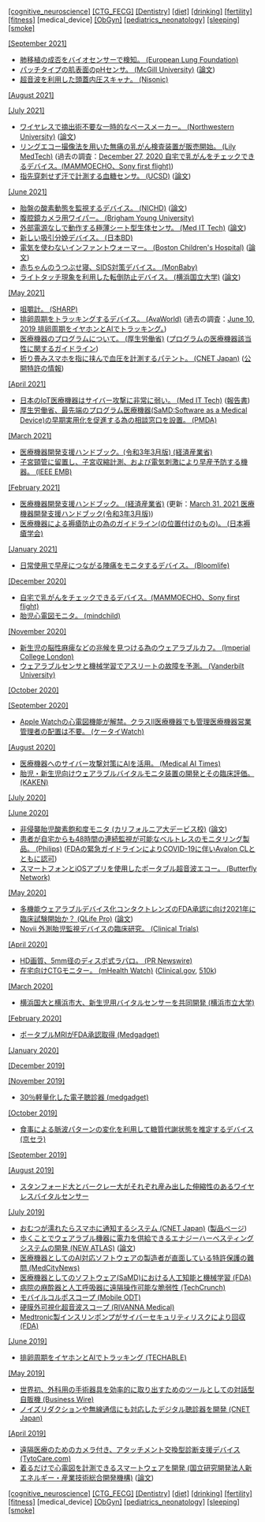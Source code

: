 [\[cognitive_neuroscience\]](cognitive_neuroscience.md) [\[CTG_FECG\]](CTG_FECG.md) [\[Dentistry\]](Dentistry.md) [\[diet\]](diet.md) [\[drinking\]](drinking.md) [\[fertility\]](fertility.md) [\[fitness\]](fitness.md) \[medical_device\] [\[ObGyn\]](ObGyn.md) [\[pediatrics_neonatology\]](pediatrics_neonatology.md) [\[sleeping\]](sleeping.md) [\[smoke\]](smoke.md)

[\[September 2021\]](2109.md)
* [肺移植の成否をバイオセンサーで検知。 (European Lung Foundation)](https://www.eurekalert.org/news-releases/927276)
* [パッチタイプの肌表面のpHセンサ。 (McGill University)](https://www.mcgill.ca/newsroom/channels/news/skin-crawling-treatment-acne-332924) ([論文](https://www.science.org/doi/10.1126/sciadv.abf5695))
* [超音波を利用した頭蓋内圧スキャナ。 (Nisonic)](https://nisonic.com/)

[\[August 2021\]](2108.md)

[\[July 2021\]](2107.md)
* [ワイヤレスで摘出術不要な一時的なペースメーカー。 (Northwestern University)](https://news.northwestern.edu/stories/2021/06/first-ever-transient-pacemaker-harmlessly-dissolves-in-body/) ([論文](https://www.nature.com/articles/s41587-021-00948-x))
* [リングエコー撮像法を用いた無痛の乳がん検査装置が販売開始。 (Lily MedTech)](https://www.lilymedtech.com/wp-content/uploads/2021/05/20210510.pdf?fbclid=IwAR204xM_4sCubpGzRlNM_Vft3MQH6_rLIjUJpBF7jjlhoHaeN-eq2mALFy0) (過去の調査：[December 27, 2020 自宅で乳がんをチェックできるデバイス。(MAMMOECHO、Sony first flight)](2012.md))
* [指先穿刺せず汗で計測する血糖センサ。 (UCSD)](https://ucsdnews.ucsd.edu/pressrelease/personalized-sweat-sensor-reliably-monitors-blood-glucose-without-finger-pricks) ([論文](https://pubs.acs.org/doi/10.1021/acssensors.1c00139))

[\[June 2021\]](2106.md)
* [胎盤の酸素動態を監視するデバイス。 (NICHD)](https://www.nih.gov/news-events/news-releases/prototype-device-may-diagnose-common-pregnancy-complications-monitoring-placental-oxygen) ([論文](https://www.osapublishing.org/boe/fulltext.cfm?uri=boe-12-7-4119))
* [腹腔鏡カメラ用ワイパー。 (Brigham Young University)](https://engineering.byu.edu/sioy-section/laparovision)
* [外部電源なしで動作する極薄シート型生体センサ。 (Med IT Tech)](https://medit.tech/micro-sheet-osaka-univ-and-ostria/) ([論文](https://www.nature.com/articles/s41467-021-22663-6))
* [新しい吸引分娩デバイス。 (日本BD)](https://www.bdj.co.jp/showcase/201410-sc-04.html)
* [電気を使わないインファントウォーマー。 (Boston Children's Hospital)](https://www.childrenshospital.org/centers-and-services/programs/f-_-n/global-health/projects/rwanda) ([論文](https://www.thelancet.com/journals/eclinm/article/PIIS2589-5370(21)00122-X/fulltext))
* [赤ちゃんのうつぶせ寝、SIDS対策デバイス。 (MonBaby)](https://monbaby.jp/)
* [ライトタッチ現象を利用した転倒防止デバイス。 (横浜国立大学)](https://www.ynu.ac.jp/hus/koho/26269/34_26269_1_1_210421114129.pdf) ([論文](https://www.nature.com/articles/s41598-021-85687-4))

[\[May 2021\]](2105.md)
* [咀嚼計。 (SHARP)](https://jp.sharp/business/bitescan/)
* [排卵周期をトラッキングするデバイス。 (AvaWorld)](https://www.avawomen.com/) (過去の調査：[June 10, 2019 排卵周期をイヤホンとAIでトラッキング。](1906.md))
* [医療機器のプログラムについて。 (厚生労働省)](https://www.mhlw.go.jp/stf/seisakunitsuite/bunya/0000179749_00004.html) ([プログラムの医療機器該当性に関するガイドライン](https://www.mhlw.go.jp/content/11120000/000764274.pdf))
* [折り畳みスマホを指に挟んで血圧を計測するパテント。 (CNET Japan)](https://japan.cnet.com/article/35168694/) ([公開特許の情報](https://nl.letsgodigital.org/uploads/2021/04/samsung-galaxy-z-fold.pdf))

[\[April 2021\]](2104.md)
* [日本のIoT医療機器はサイバー攻撃に非常に弱い。 (Med IT Tech)](https://medit.tech/jmari-report-about-cyber-security-management-for-medical/) ([報告書](https://www.jmari.med.or.jp/download/RP077.pdf))
* [厚生労働省、最先端のプログラム医療機器(SaMD:Software as a Medical Device)の早期実用化を促進する為の相談窓口を設置。 (PMDA)](https://www.pmda.go.jp/review-services/f2f-pre/strategies/0011.html)

[\[March 2021\]](2103.md)
* [医療機器開発支援ハンドブック。(令和3年3月版) (経済産業省)](https://www.med-device.jp/repository/handbook_202103.pdf)
* [子宮頸管に留置し、子宮収縮計測、および電気刺激により早産予防する機器。 (IEEE EMB)](https://www.embs.org/tnsre/articles/non-invasive-ring-electrode-with-a-wireless-electrical-recording-and-stimulating-system-for-monitoring-preterm-labor/)

[\[February 2021\]](2102.md)
* [医療機器開発支援ハンドブック。 (経済産業省)](https://www.med-device.jp/repository/c949c741c8e77fa444829a60f9eb2c3c55da9ead.pdf) (更新：[March 31, 2021 医療機器開発支援ハンドブック(令和3年3月版)](2103.md))
* [医療機器による褥瘡防止の為のガイドライン(の位置付けのもの)。 (日本褥瘡学会)](http://www.jspu.org/jpn/info/pdf/bestpractice_.pdf)

[\[January 2021\]](2101.md)
* [日常使用で早産につながる陣痛をモニタするデバイス。 (Bloomlife)](https://bloomlife.com/)

[\[December 2020\]](2012.md)
* [自宅で乳がんをチェックできるデバイス。(MAMMOECHO、Sony first flight)](https://first-flight.sony.com/pj/mammoecho)
* [胎児心電図モニタ。 (mindchild)](http://www.mindchild.com/)

[\[November 2020\]](2011.md)
* [新生児の脳性麻痺などの兆候を見つける為のウェアラブルカフ。 (Imperial College London)](https://www.imperial.ac.uk/news/209073/new-non-invasive-technology-could-spot-early/)
* [ウェアラブルセンサと機械学習でアスリートの故障を予測。 (Vanderbilt University)](https://engineering.vanderbilt.edu/news/2020/wearable-sensor-algorithms-powered-by-machine-learning-could-be-key-to-preventing-runners-injuries/)

[\[October 2020\]](2010.md)

[\[September 2020\]](2009.md)
* [Apple Watchの心電図機能が解禁。クラスII医療機器でも管理医療機器営業管理者の配置は不要。 (ケータイWatch)](https://k-tai.watch.impress.co.jp/docs/news/1276663.html)

[\[August 2020\]](2008.md)
* [医療機器へのサイバー攻撃対策にAIを活用。 (Medical AI Times)](https://aitimes.media/2020/08/31/5921/?6598)
* [胎児・新生児向けウェアラブルバイタルモニタ装置の開発とその臨床評価。 (KAKEN)](https://kaken.nii.ac.jp/ja/grant/KAKENHI-PROJECT-25289121/)

[\[July 2020\]](2007.md)

[\[June 2020\]](2006.md)
* [非侵襲胎児酸素飽和度モニタ (カリフォルニア大デービス校)](https://www.ucdavis.edu/news/noninvasive-fetal-oxygen-monitor-could-make-safer-deliveries) ([論文](https://www.ajog.org/article/S0002-9378(19)31484-X/fulltext))
* [患者が自宅からも48時間の連続監視が可能なベルトレスのモニタリング製品。 (Philips)](https://www.usa.philips.com/healthcare/product/HC866488/avalon-beltless-fetal-monitoring-solution) ([FDAの緊急ガイドラインによりCOVID-19に伴いAvalon CLとともに認可](https://www.medgadget.com/2020/06/philips-fetal-monitor-to-help-during-covid-distancing.html))
* [スマートフォンとiOSアプリを使用したポータブル超音波エコー。 (Butterfly Network)](https://www.butterflynetwork.com/index.html)

[\[May 2020\]](2005.md)
* [多機能ウェアラブルデバイス化コンタクトレンズのFDA承認に向け2021年に臨床試験開始か？ (QLife Pro)](http://www.qlifepro.com/news/20200507/smart-contact-lens.html) ([論文](https://advances.sciencemag.org/content/6/17/eaba3252))
* [Novii 外測胎児監視デバイスの臨床研究。 (Clinical Trials)](https://clinicaltrials.gov/ct2/show/NCT03156608)

[\[April 2020\]](2004.md)
* [HD画質、5mm径のディスポ式ラパロ。 (PR Newswire)](https://www.prnewswire.com/news-releases/fda-clears-new-disposable-fog-free-articulating-5mm-laparoscope-301040004.html)
* [在宅向けCTGモニター。 (mHealth Watch)](http://mhealthwatch.jp/global/news20200417) ([Clinical.gov](https://clinicaltrials.gov/ct2/show/NCT03504189), [510k](https://www.nuvocares.com/assets/downloads/K191401.510kSummary.Final_Sent001.pdf))

[\[March 2020\]](2003.md)
* [横浜国大と横浜市大、新生児用バイタルセンサーを共同開発 (横浜市立大学)](https://www.yokohama-cu.ac.jp/news/2019/202001ito.html)

[\[February 2020\]](2002.md)
* [ポータブルMRIがFDA承認取得 (Medgadget)](https://www.medgadget.com/2020/02/worlds-first-portable-mri-cleared-by-fda.html)

[\[January 2020\]](2001.md)

[\[December 2019\]](1912.md)

[\[November 2019\]](1911.md)
* [30％軽量化した電子聴診器 (medgadget)](https://www.medgadget.com/2019/11/eko-releases-new-core-digital-stethoscope-offerings.html)

[\[October 2019\]](1910.md)
* [食事による脈波パターンの変化を利用して糖質代謝状態を推定するデバイス (京セラ)](https://www.kyocera.co.jp/news/2019/1008_apbc.html)

[\[September 2019\]](1909.md)

[\[August 2019\]](1908.md)
* [スタンフォード大とバークレー大がそれぞれ産み出した伸縮性のあるワイヤレスバイタルセンサー](https://jp.techcrunch.com/2019/08/20/2019-08-16-flexible-stick-on-sensors-could-wirelessly-monitor-your-sweat-and-pulse/)

[\[July 2019\]](1907.md)
* [おむつが濡れたらスマホに通知するシステム (CNET Japan)](https://japan.cnet.com/article/35140225/) ([製品ページ](https://www.pampers.com/en-us/lumi))
* [歩くことでウェアラブル機器に電力を供給できるエナジーハーべスティングシステムの開発 (NEW ATLAS)](https://newatlas.com/knee-motion-energy-harvesting/60634/) ([論文](https://aip.scitation.org/doi/abs/10.1063/1.5098962))
* [医療機器としてのAI対応ソフトウェアの製造者が直面している特許保護の難問 (MedCityNews)](https://medcitynews.com/2019/06/patent-protection-and-ai-and-medical-devices/)  
* [医療機器としてのソフトウェア(SaMD)における人工知能と機械学習 (FDA)](https://www.fda.gov/medical-devices/digital-health/software-medical-device-samd)  
* [病院の麻酔器と人工呼吸器に遠隔操作可能な脆弱性 (TechCrunch)](https://jp.techcrunch.com/2019/07/10/2019-07-09-flaws-anesthesia-respiratory-devices-tampering/)
* [モバイルコルポスコープ (Mobile ODT)](https://www.mobileodt.com/products/eva-colpo/)  
* [硬膜外可視化超音波スコープ (RIVANNA Medical)](https://rivannamedical.com/accuro/)
* [Medtronic製インスリンポンプがサイバーセキュリティリスクにより回収 (FDA)](https://www.fda.gov/news-events/press-announcements/fda-warns-patients-and-health-care-providers-about-potential-cybersecurity-concerns-certain)

[\[June 2019\]](1906.md)
* [排卵周期をイヤホンとAIでトラッキング (TECHABLE)](https://techable.jp/archives/100676)  

[\[May 2019\]](1905.md)
* [世界初、外科用の手術器具を効率的に取り出すためのツールとしての対話型自販機 (Business Wire)](https://www.businesswire.com/news/home/20190514005179/en/)
* [ノイズリダクションや無線通信にも対応したデジタル聴診器を開発 (CNET Japan)](https://japan.cnet.com/article/35136717/)

[\[April 2019\]](1904.md)
* [遠隔医療のためのカメラ付き、アタッチメント交換型診断支援デバイス (TytoCare.com)](https://www.tytocare.com/)
* [着るだけで心電図を計測できるスマートウェアを開発 (国立研究開発法人新エネルギー・産業技術総合開発機構)](https://www.nedo.go.jp/news/press/AA5_101107.html) ([論文](https://www.nature.com/articles/s41598-019-42027-x))

[\[cognitive_neuroscience\]](cognitive_neuroscience.md) [\[CTG_FECG\]](CTG_FECG.md) [\[Dentistry\]](Dentistry.md) [\[diet\]](diet.md) [\[drinking\]](drinking.md) [\[fertility\]](fertility.md) [\[fitness\]](fitness.md) \[medical_device\] [\[ObGyn\]](ObGyn.md) [\[pediatrics_neonatology\]](pediatrics_neonatology.md) [\[sleeping\]](sleeping.md) [\[smoke\]](smoke.md)
